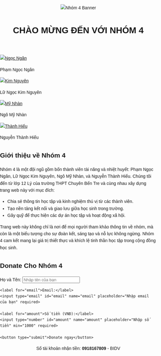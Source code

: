 <!DOCTYPE html>
<html lang="en">
<meta charset="UTF-8">
<title>Nhóm 4 - Trang Web Chính Thức</title>
<style>
  body {
    font-family: Arial, sans-serif;
    margin: 0;
    padding: 0;
    line-height: 1.6;
  }

  header {
    text-align: center;
    background-color: #4CAF50;
    padding: 20px;
    color: white;
  }

  .banner img {
    width: 100%; 
    max-width: 400px;
    height: auto;
    margin: 0 auto;
    display: block;
  }

  .nav-icons {
    display: flex;
    justify-content: center;
    align-items: center;
    gap: 20px;
    margin: 20px 0;
  }

  .member {
    text-align: center;
  }

  .member a {
    text-decoration: none;
    display: inline-block;
    width: 80px;
    height: 80px;
    background-color: #f2f2f2;
    border: 2px solid #4CAF50;
    border-radius: 50%;
    overflow: hidden;
    transition: transform 0.3s, background-color 0.3s;
  }

  .member a:hover {
    transform: scale(1.1);
    background-color: #4CAF50;
  }

  .member img {
    width: 100%;
    height: 100%;
    object-fit: cover;
  }

  .member p {
    margin-top: 10px;
    font-size: 14px;
    font-weight: bold;
    color: #333;
  }

  section {
    padding: 20px;
    margin: 20px;
    border: 1px solid #ccc;
    border-radius: 5px;
    background-color: #f9f9f9;
  }

  .donate-form {
    width: 50%;
    margin: 20px auto;
    padding: 20px;
    border: 1px solid #ccc;
    border-radius: 5px;
    background-color: #f9f9f9;
  }

  .donate-form input, .donate-form button {
    width: calc(100% - 22px);
    padding: 10px;
    margin-bottom: 15px;
    border: 1px solid #ccc;
    border-radius: 4px;
  }

  .donate-form button {
    background-color: #4CAF50;
    color: white;
    border: none;
    cursor: pointer;
  }

  .donate-form button:hover {
    background-color: #45a049;
  }
</style>
<body>

<header>
  <div class="banner">
    <img src="Ảnh màn hình 2024-12-09 lúc 22.03.53.png" alt="Nhóm 4 Banner">
  </div>
  <h1>CHÀO MỪNG ĐẾN VỚI NHÓM 4</h1>
</header>

<div class="nav-icons">
  <div class="member">
    <a href="ngocngan.html" title="Phạm Ngọc Ngân">
      <img src="NgocNgan.jpg" alt="Ngọc Ngân">
    </a>
    <p>Phạm Ngọc Ngân</p>
  </div>
  <div class="member">
    <a href="kimnguyen.html" title="Lữ Ngọc Kim Nguyên">
      <img src="KimNguyen.jpg" alt="Kim Nguyên">
    </a>
    <p>Lữ Ngọc Kim Nguyên</p>
  </div>
  <div class="member">
    <a href="mynhan.html" title="Ngô Mỹ Nhàn">
      <img src="MyNhan.jpg" alt="Mỹ Nhàn">
    </a>
    <p>Ngô Mỹ Nhàn</p>
  </div>
  <div class="member">
    <a href="thanhhieu.html" title="Nguyễn Thành Hiếu">
      <img src="ThanHieu.jpg" alt="Thành Hiếu">
    </a>
    <p>Nguyễn Thành Hiếu</p>
  </div>
</div>

<section>
  <h2>Giới thiệu về Nhóm 4</h2>
  <p>
    Nhóm 4 là một đội ngũ gồm bốn thành viên tài năng và nhiệt huyết: 
    Phạm Ngọc Ngân, Lữ Ngọc Kim Nguyên, Ngô Mỹ Nhàn, và Nguyễn Thành Hiếu. 
    Chúng tôi đến từ lớp 12 Lý của trường THPT Chuyên Bến Tre và cùng nhau xây dựng trang web này với mục đích:
  </p>
  <ul>
    <li>Chia sẻ thông tin học tập và kinh nghiệm thú vị từ các thành viên.</li>
    <li>Tạo nền tảng kết nối và giao lưu giữa học sinh trong trường.</li>
    <li>Gây quỹ để thực hiện các dự án học tập và hoạt động xã hội.</li>
  </ul>
  <p>
    Trang web này không chỉ là nơi để mọi người tham khảo thông tin về nhóm, mà còn là một biểu tượng cho sự đoàn kết, sáng tạo và nỗ lực không ngừng. 
    Nhóm 4 cam kết mang lại giá trị thiết thực và khích lệ tinh thần học tập trong cộng đồng học sinh.
  </p>
</section>

<section>
  <h2>Donate Cho Nhóm 4</h2>
  <form class="donate-form">
    <label for="name">Họ và Tên:</label>
    <input type="text" id="name" name="name" placeholder="Nhập tên của bạn" required>

    <label for="email">Email:</label>
    <input type="email" id="email" name="email" placeholder="Nhập email của bạn" required>

    <label for="amount">Số tiền (VNĐ):</label>
    <input type="number" id="amount" name="amount" placeholder="Nhập số tiền" min="1000" required>

    <button type="submit">Donate ngay</button>
  </form>
  <p align="center">Số tài khoản nhận tiền: <b>0918167809</b> - BIDV</p>
</section>

</body>
</html>
